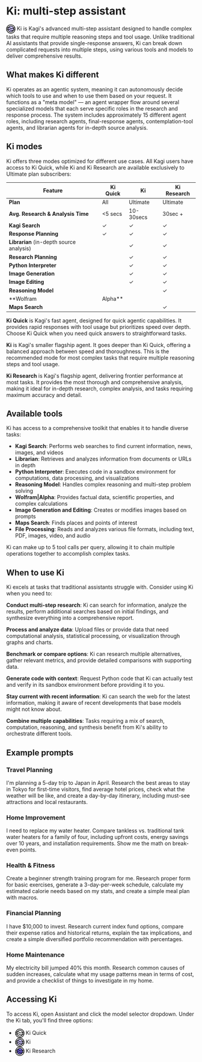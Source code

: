 # Ki: multi-step assistant

<img src="./media/ki.svg" alt="Ki Quick icon" style="display:inline; vertical-align:middle; width:24px; height:24px;" /> Ki is Kagi's advanced multi-step assistant designed to handle complex tasks that require multiple reasoning steps and tool usage. Unlike traditional AI assistants that provide single-response answers, Ki can break down complicated requests into multiple steps, using various tools and models to deliver comprehensive results.

## What makes Ki different

Ki operates as an agentic system, meaning it can autonomously decide which tools to use and when to use them based on your request. It functions as a "meta model" — an agent wrapper flow around several specialized models that each serve specific roles in the research and response process. The system includes approximately 15 different agent roles, including research agents, final-response agents, contemplation-tool agents, and librarian agents for in-depth source analysis.

## Ki modes

Ki offers three modes optimized for different use cases. All Kagi users have access to Ki Quick, while Ki and Ki Research are available exclusively to Ultimate plan subscribers:

| Feature | Ki Quick | Ki | Ki Research |
|------|---------|-------|------------|
| **Plan** | All | Ultimate | Ultimate |
| **Avg. Research & Analysis Time** | <5 secs | 10-30secs | 30sec + |
| **Kagi Search** | ✓ | ✓ | ✓ |
| **Response Planning** | ✓ | ✓ | ✓ |
| **Librarian** (in-depth source analysis) |  | ✓ | ✓ |
| **Research Planning** |  | ✓ | ✓ |
| **Python Interpreter** |  | ✓ | ✓ |
| **Image Generation** |  | ✓ | ✓ |
| **Image Editing** |  | ✓ | ✓ |
| **Reasoning Model** |  |  | ✓ |
| **Wolfram|Alpha** |  |  | ✓ |
| **Maps Search** |  |  | ✓ |

**Ki Quick** is Kagi's fast agent, designed for quick agentic capabilities. It provides rapid responses with tool usage but prioritizes speed over depth. Choose Ki Quick when you need quick answers to straightforward tasks.

**Ki** is Kagi's smaller flagship agent. It goes deeper than Ki Quick, offering a balanced approach between speed and thoroughness. This is the recommended mode for most complex tasks that require multiple reasoning steps and tool usage.

**Ki Research** is Kagi's flagship agent, delivering frontier performance at most tasks. It provides the most thorough and comprehensive analysis, making it ideal for in-depth research, complex analysis, and tasks requiring maximum accuracy and detail.

## Available tools

Ki has access to a comprehensive toolkit that enables it to handle diverse tasks:

- **Kagi Search**: Performs web searches to find current information, news, images, and videos
- **Librarian**: Retrieves and analyzes information from documents or URLs in depth
- **Python Interpreter**: Executes code in a sandbox environment for computations, data processing, and visualizations
- **Reasoning Model**: Handles complex reasoning and multi-step problem solving
- **Wolfram|Alpha**: Provides factual data, scientific properties, and complex calculations
- **Image Generation and Editing**: Creates or modifies images based on prompts
- **Maps Search**: Finds places and points of interest
- **File Processing**: Reads and analyzes various file formats, including text, PDF, images, video, and audio

Ki can make up to 5 tool calls per query, allowing it to chain multiple operations together to accomplish complex tasks.

## When to use Ki

Ki excels at tasks that traditional assistants struggle with. Consider using Ki when you need to:

**Conduct multi-step research**: Ki can search for information, analyze the results, perform additional searches based on initial findings, and synthesize everything into a comprehensive report.

**Process and analyze data**: Upload files or provide data that need computational analysis, statistical processing, or visualization through graphs and charts.

**Benchmark or compare options**: Ki can research multiple alternatives, gather relevant metrics, and provide detailed comparisons with supporting data.

**Generate code with context**: Request Python code that Ki can actually test and verify in its sandbox environment before providing it to you.

**Stay current with recent information**: Ki can search the web for the latest information, making it aware of recent developments that base models might not know about.

**Combine multiple capabilities**: Tasks requiring a mix of search, computation, reasoning, and synthesis benefit from Ki's ability to orchestrate different tools.

## Example prompts

### Travel Planning 
I'm planning a 5-day trip to Japan in April. Research the best areas to stay in Tokyo for first-time visitors, find average hotel prices, check what the weather will be like, and create a day-by-day itinerary, including must-see attractions and local restaurants.

### Home Improvement
I need to replace my water heater. Compare tankless vs. traditional tank water heaters for a family of four, including upfront costs, energy savings over 10 years, and installation requirements. Show me the math on break-even points.


### Health & Fitness
Create a beginner strength training program for me. Research proper form for basic exercises, generate a 3-day-per-week schedule, calculate my estimated calorie needs based on my stats, and create a simple meal plan with macros.

### Financial Planning
I have $10,000 to invest. Research current index fund options, compare their expense ratios and historical returns, explain the tax implications, and create a simple diversified portfolio recommendation with percentages.

### Home Maintenance
My electricity bill jumped 40% this month. Research common causes of sudden increases, calculate what my usage patterns mean in terms of cost, and provide a checklist of things to investigate in my home.

## Accessing Ki

To access Ki, open Assistant and click the model selector dropdown.
Under the Ki tab, you'll find three options: 
- <img src="./media/ki-quick.svg" alt="Ki Quick icon" style="display:inline; vertical-align:middle; width:24px; height:24px;" /> Ki Quick
- <img src="./media/ki.svg" alt="Ki Quick icon" style="display:inline; vertical-align:middle; width:24px; height:24px;" /> Ki
- <img src="./media/ki-research.svg" alt="Ki Quick icon" style="display:inline; vertical-align:middle; width:24px; height:24px;" /> Ki Research
